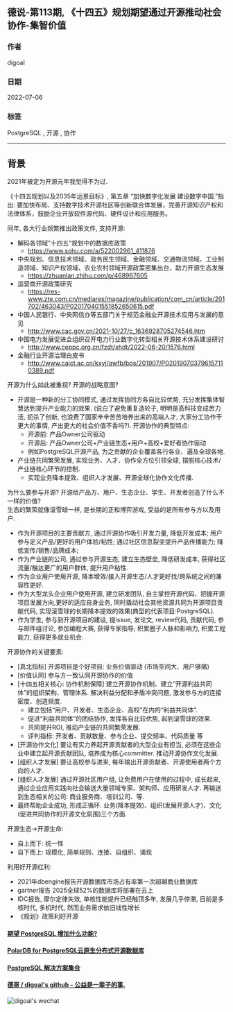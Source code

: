 ## 德说-第113期, 《十四五》规划期望通过开源推动社会协作-集智价值      
                            
### 作者                            
digoal                            
                            
### 日期                            
2022-07-06                            
                            
### 标签                            
PostgreSQL , 开源 , 协作                    
                            
----                            
                            
## 背景         
  
2021年被定为开源元年我觉得不为过.  
  
《十四五规划以及2035年远景目标》, 第五章 “加快数字化发展 建设数字中国.”指出: 要加快布局、支持数字技术开源社区等创新联合体发展，完善开源知识产权和法律体系，鼓励企业开放软件源代码、硬件设计和应用服务。  
  
同年, 各大行业频繁推出政策文件, 支持开源:   
- 解码各领域”十四五“规划中的数据库政策   
    - https://www.sohu.com/a/522002961_411876  
- 中央规划、信息技术领域、政务民生领域、金融领域、交通物流领域、工业制造领域、知识产权领域、农业农村领域开源政策密集出台，助力开源生态发展  
    - https://zhuanlan.zhihu.com/p/468967605  
- 运营商开源政策研究  
    - https://res-www.zte.com.cn/mediares/magazine/publication/com_cn/article/201702/463043/P020170401551852650615.pdf  
- 中国人民银行、中央网信办等五部门关于规范金融业开源技术应用与发展的意见    
    - http://www.cac.gov.cn/2021-10/27/c_1636928705274546.htm    
- 中国电力发展促进会组织召开电力行业数字化转型相关开源技术体系建设研讨  
    - http://www.ceppc.org.cn/fzdt/xhdt/2022-06-20/1576.html  
- 金融行业开源治理白皮书  
    - http://www.caict.ac.cn/kxyj/qwfb/bps/201907/P020190703796157110389.pdf  
  
开源为什么如此被重视?   开源的战略意图?  
- 开源是一种新的分工协同模式, 通过发挥协同方各自比较优势, 充分发挥集体智慧达到提升产业能力的效果. (说白了避免重复造轮子, 明明是高科技变成苦力活, 扼杀了创新, 也浪费了国家辛辛苦苦培养出来的高端人才, 大家分工协作干更大的事情, 产出更大的社会价值不香吗?). 开源协作的典型特点:   
    - 开源前: 产品Owner公司驱动
    - 开源后: 产品Owner公司+产业链生态+用户+高校+爱好者协作驱动
    - 例如PostgreSQL开源产品, 为之贡献的企业覆盖各行各业、遍及全球各地.   
- 产业链共同繁荣发展, 实现业务、人才、协作全方位引领全球, 摆脱核心技术/产业链核心环节的控制. 
    - 实现业务降本提效、组织人才发展、开源全球化协作文化传播. 
  
为什么要参与开源? 开源给产品方、用户、生态企业、学生、开发者创造了什么不一样的价值?   
生态的繁荣就像滚雪球一样, 是长期的正和博弈游戏, 受益的是所有参与方以及用户.    
- 作为开源项目的主要贡献方, 通过开源协作吸引开发力量, 降低开发成本; 用户参与定义产品/更好的用户体验/粘性; 通过社区信息裂变提升产品传播能力; 降低宣传/销售/品牌成本; 
- 作为产业链的公司, 通过参与开源生态, 建立生态壁垒, 降低研发成本, 获得社区流量/触达更广的用户群体, 提升用户粘性.    
- 作为企业用户使用开源, 降本增效/接入开源生态/人才更好找/跨系统之间的兼容性更好.   
- 作为大型龙头企业用户使用开源, 建立研发团队, 自主掌控开源代码、把握开源项目发展方向,更好的适应自身业务, 同时撬动社会其他资源共同为开源项目贡献代码, 实现滚雪球的长期降本提效的效果(典型的代表项目:PostgreSQL).    
- 作为学生, 参与到开源项目的建设, 提issue, 发论文, review代码, 贡献代码, 参与邮件组讨论, 参加编程大赛, 获得专家指导; 积累圈子人脉和影响力, 积累工程能力, 获得更多就业机会. 
  
开源协作的关键要素:    
- [真北指标] 开源项目是个好项目: 业务价值驱动 (市场空间大、用户够痛)
- [价值认同] 参与方一致认同开源协作的价值
- [十四五相关核心: 协作机制保障] 建立开源协作机制、建立“开源利益共同体”的组织架构、管理体系. 解决利益分配和矛盾冲突问题, 激发参与方的连接密度、创造频度.    
    - 建立包括“用户、开发者、生态企业、高校”在内的“利益共同体”.   
    - 促进“利益共同体”的团结协作, 发挥各自比较优势, 起到滚雪球的效果.   
    - 共同提升ROI, 推动产业链的共同繁荣发展.    
    - 评判指标: 开发者、贡献数量、参与企业、提交频率、代码质量 等   
- [开源协作文化] 要让有实力养起开源贡献者的大型企业有担当, 必须在这些企业中建立起开源贡献团队, 培养成为核心committer. 推动开源协作文化发展.   
- [组织人才发展] 要让高校参与进来, 每年输出开源贡献者、开源使用者两个方向的人才.   
- [组织人才发展] 通过开源社区用户组, 让免费用户在使用的过程中, 成长起来, 通过企业应用实践向社会输送大量领域专家、架构师、应用研发人才. 再输送到生态相关的公司: 商业服务商、培训公司、等.   
- 最终帮助企业成功, 形成正循环.   业务(降本提效)、组织(发展开源人才)、文化(促进共同协作的开源文化氛围)三个方面.    
  
开源生态->开源生命: 
- 自上而下: 统一性
- 自下而上: 规模化, 简单规则、连接、自组织、涌现
  
利用好开源红利:      
- 2021年dbengine报告开源数据库市场占有率第一次超越商业数据库
- gartner报告 2025全球52%的数据库将部署在云上
- IDC报告, 摩尔定律失效, 单核性能提升已经触顶多年, 发展几乎停滞, 目前是多核时代, 多机时代, 然而业务需求依旧线性增长
- 《规划》政策利好开源
   
  
  
#### [期望 PostgreSQL 增加什么功能?](https://github.com/digoal/blog/issues/76 "269ac3d1c492e938c0191101c7238216")
  
  
#### [PolarDB for PostgreSQL云原生分布式开源数据库](https://github.com/ApsaraDB/PolarDB-for-PostgreSQL "57258f76c37864c6e6d23383d05714ea")
  
  
#### [PostgreSQL 解决方案集合](https://yq.aliyun.com/topic/118 "40cff096e9ed7122c512b35d8561d9c8")
  
  
#### [德哥 / digoal's github - 公益是一辈子的事.](https://github.com/digoal/blog/blob/master/README.md "22709685feb7cab07d30f30387f0a9ae")
  
  
![digoal's wechat](../pic/digoal_weixin.jpg "f7ad92eeba24523fd47a6e1a0e691b59")
  
